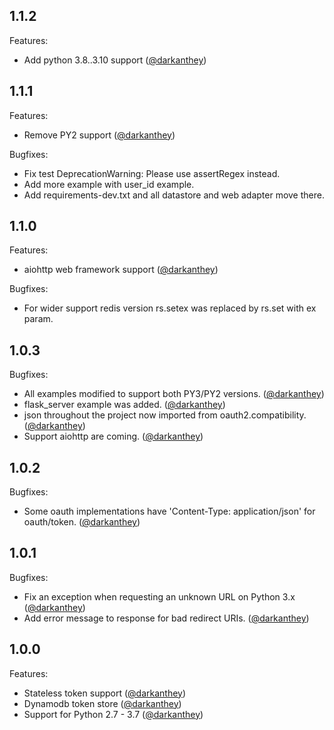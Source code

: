 ## 1.1.2

Features:

  - Add python 3.8..3.10 support ([@darkanthey][])

## 1.1.1

Features:

  - Remove PY2 support ([@darkanthey][])

Bugfixes:

  - Fix test DeprecationWarning: Please use assertRegex instead.
  - Add more example with user_id example.
  - Add requirements-dev.txt and all datastore and web adapter move there.

## 1.1.0

Features:

  - aiohttp web framework support ([@darkanthey][])

Bugfixes:

  - For wider support redis version rs.setex was replaced by rs.set with ex param.

## 1.0.3

Bugfixes:

  - All examples modified to support both PY3/PY2 versions. ([@darkanthey][])
  - flask_server example was added. ([@darkanthey][])
  - json throughout the project now imported from oauth2.compatibility. ([@darkanthey][])
  - Support aiohttp are coming. ([@darkanthey][])

## 1.0.2

Bugfixes:

  - Some oauth implementations have 'Content-Type: application/json' for oauth/token. ([@darkanthey][])

## 1.0.1

Bugfixes:

  - Fix an exception when requesting an unknown URL on Python 3.x ([@darkanthey][])
  - Add error message to response for bad redirect URIs. ([@darkanthey][])

## 1.0.0

Features:

  - Stateless token support ([@darkanthey][])
  - Dynamodb token store ([@darkanthey][])
  - Support for Python 2.7 - 3.7 ([@darkanthey][])

[@darkanthey]: https://github.com/darkanthey
